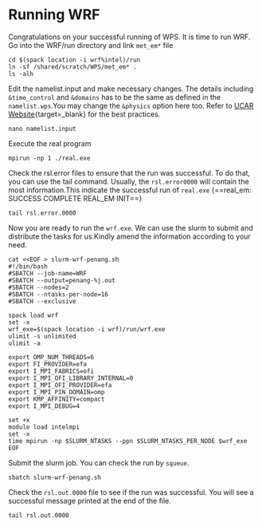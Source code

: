 <!--- 

[atmosfera website](https://atmosfera.usm.my/)

**Bold Text** 

> following points:
- list
- list

{--deleted--}
{++added++}
{~~one~>a single~~}
{==Highlighting==}
{>>and comments can be added inline<<}
---> 

# Running WRF

Congratulations on your successful running of WPS. It is time to run WRF.
Go into the WRF/run directory and link `met_em*` file

    cd $(spack location -i wrf%intel)/run
    ln -sf /shared/scratch/WPS/met_em* .
    ls -alh

Edit the namelist.input and make necessary changes. The details including `&time_control` and `&domains` has to be the same as defined in the `namelist.wps`.You may change the `&physics` option here too. Refer to [UCAR Website](https://www2.mmm.ucar.edu/wrf/users/namelist_best_prac_wrf.html){target=_blank} for the best practices.

    nano namelist.input

Execute the real program

    mpirun -np 1 ./real.exe

Check the rsl.error files to ensure that the run was successful. To do that, you can use the tail command. Usually, the `rsl.error0000` will contain the most information.This indicate the successful run of `real.exe` {==real_em: SUCCESS COMPLETE REAL_EM INIT==}

    tail rsl.error.0000

Now you are ready to run the `wrf.exe`. We can use the slurm to submit and distribute the tasks for us.Kindly amend the information according to your need. 

```
cat <<EOF > slurm-wrf-penang.sh
#!/bin/bash
#SBATCH --job-name=WRF
#SBATCH --output=penang-%j.out
#SBATCH --nodes=2
#SBATCH --ntasks-per-node=16
#SBATCH --exclusive

spack load wrf
set -x
wrf_exe=$(spack location -i wrf)/run/wrf.exe
ulimit -s unlimited
ulimit -a

export OMP_NUM_THREADS=6
export FI_PROVIDER=efa
export I_MPI_FABRICS=ofi
export I_MPI_OFI_LIBRARY_INTERNAL=0
export I_MPI_OFI_PROVIDER=efa
export I_MPI_PIN_DOMAIN=omp
export KMP_AFFINITY=compact
export I_MPI_DEBUG=4

set +x
module load intelmpi
set -x
time mpirun -np $SLURM_NTASKS --ppn $SLURM_NTASKS_PER_NODE $wrf_exe
EOF
```

Submit the slurm job. You can check the run by `squeue`.

    sbatch slurm-wrf-penang.sh

Check the `rsl.out.0000` file to see if the run was successful. You will see a successful message printed at the end of the file.

    tail rsl.out.0000
